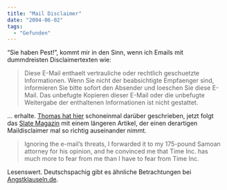 ```yaml
---
title: "Mail Disclaimer"
date: "2004-06-02"
tags:
  - "Gefunden"
---
```


“Sie haben Pest!”, kommt mir in den Sinn, wenn ich Emails mit dummdreisten Disclaimertexten wie:

> Diese E-Mail enthaelt vertrauliche oder rechtlich geschuetzte Informationen. Wenn Sie nicht der beabsichtigte Empfaenger sind, informieren Sie bitte sofort den Absender und loeschen Sie diese E-Mail. Das unbefugte Kopieren dieser E-Mail oder die unbefugte Weitergabe der enthaltenen Informationen ist nicht gestattet.

... erhalte. [Thomas hat hier](http://www.x-ploration.de/weblog_1710.php) schoneinmal darüber geschrieben, jetzt folgt das [Slate Magazin](http://slate.msn.com/id/2101561/fr/rss/) mit einem längeren Artikel, der einen derartigen Maildisclaimer mal so richtig auseinander nimmt.

> Ignoring the e-mail’s threats, I forwarded it to my 175-pound Samoan attorney for his opinion, and he convinced me that Time Inc. has much more to fear from me than I have to fear from Time Inc.

Lesenswert. Deutschspachig gibt es ähnliche Betrachtungen bei [Angstklauseln.de](http://www.angstklauseln.de/).
